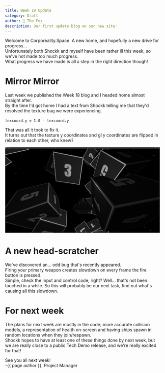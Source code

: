 ```yaml
---
title: Week 19 Update
category: Draft
author: 🦊 The Fox
description: Our first update blog on our new site!
---
```


Welcome to Corporeality.Space. A new home, and hopefully a new drive for progress...  
Unfortunately both Shockk and myself have been rather ill this week, so we've not made too much progress.  
What progress we have made is all a step in the right direction though!

# Mirror Mirror

Last week we published the Week 18 blog and I headed home almost straight after.  
By the time I'd got home I had a text from Shockk telling me that they'd resolved the texture bug we were experiencing.

`texcoord.y = 1.0 - texcoord.y`

That was all it took to fix it.  
It turns out that the texture y coordinates and gl y coordinates are flipped in relation to each other, who knew?

![FIXED CUBES!](/assets/img/week-19/cube_fix.png)

# A new head-scratcher

We've discovered an... odd bug that's recently appeared.  
Firing your primary weapon creates slowdown on every frame the fire button is pressed.  
Simple, check the input and control code, right? Well... that's not been touched in a while. So this will probably be our next task, find out what's causing all this slowdown.

#  For next week

The plans for next week are mostly in the code; more accurate collision models, a representation of health on-screen and having ships spawn in random locations when they join/respawn.  
Shockk hopes to have at least one of these things done by next week, but we are really close to a public Tech Demo release, and we're really excited for that!



See you all next week!  
-{{ page.author }}, Project Manager  


